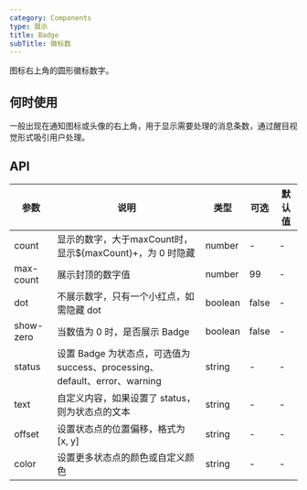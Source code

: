 ```yaml
---
category: Components
type: 展示
title: Badge  
subTitle: 徽标数
---
```


图标右上角的圆形徽标数字。
## 何时使用
一般出现在通知图标或头像的右上角，用于显示需要处理的消息条数，通过醒目视觉形式吸引用户处理。


## API
| 参数              | 说明                             | 类型   | 可选 | 默认值 |
| ----------------- | -------------------------------- | ------ | ---- | ------ |
count|	显示的数字，大于maxCount时，显示${maxCount}+，为 0 时隐藏|	number |-|-
max-count|	展示封顶的数字值|	number |99|-
dot	|不展示数字，只有一个小红点，如需隐藏 dot| boolean|false|-
show-zero	|当数值为 0 时，是否展示 Badge|	boolean|false|-
status|	设置 Badge 为状态点，可选值为 success、processing、default、error、warning|string|-|-
text	|自定义内容，如果设置了 status，则为状态点的文本|string|	-|-
offset|	设置状态点的位置偏移，格式为 [x, y]|string|-|	-
color|	设置更多状态点的颜色或自定义颜色|string|-|-